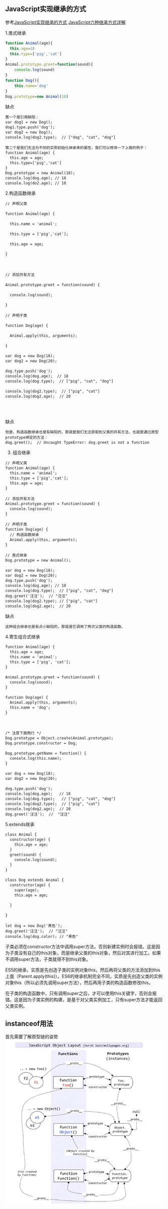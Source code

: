 ## JavaScript实现继承的方式
参考[JavaScript实现继承的方式](https://juejin.im/post/59e09676f265da430629cad2)
[JavaScript六种继承方式详解](http://caibaojian.com/6-javascript-prototype.html)



1.类式继承
```js
function Animal(age){
  this.age=18
  this.type=['pig','cat']
}
Animal.prototype.greet=function(sound){
    console.log(sound)
}
function Dog(){
    this.name='dog'
}
Dog.prototype=new Animal(18)
```

缺点
```
第一个是引用缺陷：
var dog1 = new Dog();
dog1.type.push('dog');
var dog2 = new Dog();
console.log(dog2.type);  // ["dog", "cat", "dog"]

第二个是我们无法为不同的实例初始化继承来的属性，我们可以修改一下上面的例子：
function Animal(age) {
  this.age = age;
  this.type=['pig','cat']
}
Dog.prototype = new Animal(18);
console.log(dog.age); // 18
console.log(do2.age); // 18
```

2.构造函数继承
```
// 声明父类

function Animal(age) {

  this.name = 'animal';

  this.type = ['pig','cat'];

  this.age = age;

}



// 添加共有方法

Animal.prototype.greet = function(sound) {

  console.log(sound);

}

// 声明子类

function Dog(age) {

  Animal.apply(this, arguments);

}

var dog = new Dog(18);
var dog2 = new Dog(20);

dog.type.push('dog');
console.log(dog.age);  // 18
console.log(dog.type);  // ["pig", "cat", "dog"]

console.log(dog2.type);  // ["pig", "cat"]
console.log(dog2.age);  // 20

 
 
```

缺点
```
但是，构造函数继承也是有缺陷的，那就是我们无法获取到父类的共有方法，也就是通过原型prototype绑定的方法：
dog.greet();  // Uncaught TypeError: dog.greet is not a function
```


3. 组合继承
```
// 声明父类   
function Animal(age) {    
  this.name = 'animal';    
  this.type = ['pig','cat'];    
  this.age = age;   
}     

// 添加共有方法  
Animal.prototype.greet = function(sound) {    
  console.log(sound);   
}     

// 声明子类   
function Dog(age) { 
  // 构造函数继承    
  Animal.apply(this, arguments);   
}   

// 类式继承
Dog.prototype = new Animal();   

var dog = new Dog(18);   
var dog2 = new Dog(20);     
dog.type.push('dog');   
console.log(dog.age); // 18
console.log(dog.type);  // ["pig", "cat", "dog"]
dog.greet('汪汪');  // "汪汪"
console.log(dog2.type); // ["pig", "cat"]
console.log(dog2.age);  // 20
```

缺点
```
这种组合继承也是有点小缺陷的，那就是它调用了两次父类的构造函数。
```


4.寄生组合式继承
```
function Animal(age) {
  this.age = age;
  this.name = 'animal';
  this.type = ['pig', 'cat'];
}

Animal.prototype.greet = function(sound) {
  console.log(sound);
}

function Dog(age) {
  Animal.apply(this, arguments);
  this.name = 'dog';
}



/* 注意下面两行 */
Dog.prototype = Object.create(Animal.prototype);
Dog.prototype.constructor = Dog;

Dog.prototype.getName = function() {
  console.log(this.name);
}

var dog = new Dog(18);   
var dog2 = new Dog(20);     

dog.type.push('dog');   
console.log(dog.age);   // 18
console.log(dog.type);   // ["pig", "cat", "dog"]
console.log(dog2.type);  // ["pig", "cat"]
console.log(dog2.age);  // 20
dog.greet('汪汪');  //  "汪汪"
```

5.extends继承
```
class Animal {   
  constructor(age) {   
    this.age = age;   
  }   
  greet(sound) {   
    console.log(sound);   
  }  
}   

class Dog extends Animal {   
  constructor(age) {   
    super(age);   
    this.age = age;   

  }  

}   

let dog = new Dog('黑色');  
dog.greet('汪汪');  // "汪汪"
console.log(dog.color); // "黑色"
```

子类必须在constructor方法中调用super方法，否则新建实例时会报错。这是因为子类没有自己的this对象，而是继承父类的this对象，然后对其进行加工。如果不调用super方法，子类就得不到this对象。

ES5的继承，实质是先创造子类的实例对象this，然后再将父类的方法添加到this上面（Parent.apply(this)）。ES6的继承机制完全不同，实质是先创造父类的实例对象this（所以必须先调用super方法），然后再用子类的构造函数修改this。

在子类的构造函数中，只有调用super之后，才可以使用this关键字，否则会报错。这是因为子类实例的构建，是基于对父类实例加工，只有super方法才能返回父类实例。


## instanceof用法
首先需要了解原型链的姿势
![原型链](./img/prototype.png "原型链")




